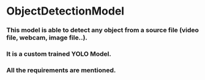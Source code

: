 # ObjectDetectionModel

### This model is able to detect any object from a source file (video file, webcam, image file..).
### It is a custom trained YOLO Model.
### All the requirements are mentioned.
